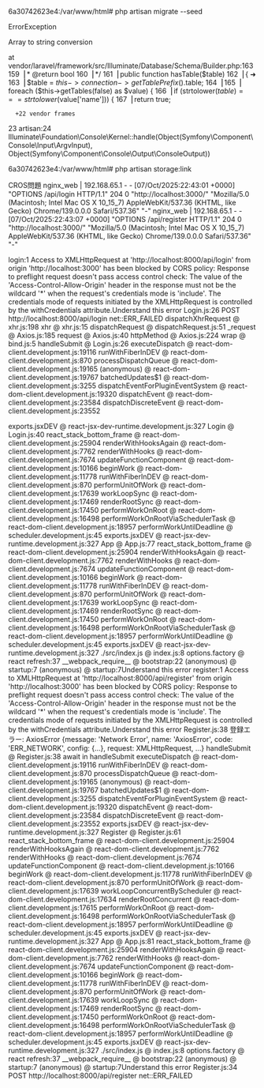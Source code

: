 6a30742623e4:/var/www/html# php artisan migrate --seed

   ErrorException 

  Array to string conversion

  at vendor/laravel/framework/src/Illuminate/Database/Schema/Builder.php:163
    159▕      * @return bool
    160▕      */
    161▕     public function hasTable($table)
    162▕     {
  ➜ 163▕         $table = $this->connection->getTablePrefix().$table;
    164▕ 
    165▕         foreach ($this->getTables(false) as $value) {
    166▕             if (strtolower($table) === strtolower($value['name'])) {
    167▕                 return true;

      +22 vendor frames 

  23  artisan:24
      Illuminate\Foundation\Console\Kernel::handle(Object(Symfony\Component\Console\Input\ArgvInput), Object(Symfony\Component\Console\Output\ConsoleOutput))

6a30742623e4:/var/www/html# php artisan storage:link


CROS問題
nginx_web    | 192.168.65.1 - - [07/Oct/2025:22:43:01 +0000] "OPTIONS /api/login HTTP/1.1" 204 0 "http://localhost:3000/" "Mozilla/5.0 (Macintosh; Intel Mac OS X 10_15_7) AppleWebKit/537.36 (KHTML, like Gecko) Chrome/139.0.0.0 Safari/537.36" "-"
nginx_web    | 192.168.65.1 - - [07/Oct/2025:22:43:07 +0000] "OPTIONS /api/register HTTP/1.1" 204 0 "http://localhost:3000/" "Mozilla/5.0 (Macintosh; Intel Mac OS X 10_15_7) AppleWebKit/537.36 (KHTML, like Gecko) Chrome/139.0.0.0 Safari/537.36" "-"

login:1 Access to XMLHttpRequest at 'http://localhost:8000/api/login' from origin 'http://localhost:3000' has been blocked by CORS policy: Response to preflight request doesn't pass access control check: The value of the 'Access-Control-Allow-Origin' header in the response must not be the wildcard '*' when the request's credentials mode is 'include'. The credentials mode of requests initiated by the XMLHttpRequest is controlled by the withCredentials attribute.Understand this error
Login.js:26  POST http://localhost:8000/api/login net::ERR_FAILED
dispatchXhrRequest @ xhr.js:198
xhr @ xhr.js:15
dispatchRequest @ dispatchRequest.js:51
_request @ Axios.js:185
request @ Axios.js:40
httpMethod @ Axios.js:224
wrap @ bind.js:5
handleSubmit @ Login.js:26
executeDispatch @ react-dom-client.development.js:19116
runWithFiberInDEV @ react-dom-client.development.js:870
processDispatchQueue @ react-dom-client.development.js:19165
(anonymous) @ react-dom-client.development.js:19767
batchedUpdates$1 @ react-dom-client.development.js:3255
dispatchEventForPluginEventSystem @ react-dom-client.development.js:19320
dispatchEvent @ react-dom-client.development.js:23584
dispatchDiscreteEvent @ react-dom-client.development.js:23552
<form>
exports.jsxDEV @ react-jsx-dev-runtime.development.js:327
Login @ Login.js:40
react_stack_bottom_frame @ react-dom-client.development.js:25904
renderWithHooksAgain @ react-dom-client.development.js:7762
renderWithHooks @ react-dom-client.development.js:7674
updateFunctionComponent @ react-dom-client.development.js:10166
beginWork @ react-dom-client.development.js:11778
runWithFiberInDEV @ react-dom-client.development.js:870
performUnitOfWork @ react-dom-client.development.js:17639
workLoopSync @ react-dom-client.development.js:17469
renderRootSync @ react-dom-client.development.js:17450
performWorkOnRoot @ react-dom-client.development.js:16498
performWorkOnRootViaSchedulerTask @ react-dom-client.development.js:18957
performWorkUntilDeadline @ scheduler.development.js:45
<Login>
exports.jsxDEV @ react-jsx-dev-runtime.development.js:327
App @ App.js:77
react_stack_bottom_frame @ react-dom-client.development.js:25904
renderWithHooksAgain @ react-dom-client.development.js:7762
renderWithHooks @ react-dom-client.development.js:7674
updateFunctionComponent @ react-dom-client.development.js:10166
beginWork @ react-dom-client.development.js:11778
runWithFiberInDEV @ react-dom-client.development.js:870
performUnitOfWork @ react-dom-client.development.js:17639
workLoopSync @ react-dom-client.development.js:17469
renderRootSync @ react-dom-client.development.js:17450
performWorkOnRoot @ react-dom-client.development.js:16498
performWorkOnRootViaSchedulerTask @ react-dom-client.development.js:18957
performWorkUntilDeadline @ scheduler.development.js:45
<App>
exports.jsxDEV @ react-jsx-dev-runtime.development.js:327
./src/index.js @ index.js:8
options.factory @ react refresh:37
__webpack_require__ @ bootstrap:22
(anonymous) @ startup:7
(anonymous) @ startup:7Understand this error
register:1 Access to XMLHttpRequest at 'http://localhost:8000/api/register' from origin 'http://localhost:3000' has been blocked by CORS policy: Response to preflight request doesn't pass access control check: The value of the 'Access-Control-Allow-Origin' header in the response must not be the wildcard '*' when the request's credentials mode is 'include'. The credentials mode of requests initiated by the XMLHttpRequest is controlled by the withCredentials attribute.Understand this error
Register.js:38 登録エラー: AxiosError {message: 'Network Error', name: 'AxiosError', code: 'ERR_NETWORK', config: {…}, request: XMLHttpRequest, …}
handleSubmit @ Register.js:38
await in handleSubmit
executeDispatch @ react-dom-client.development.js:19116
runWithFiberInDEV @ react-dom-client.development.js:870
processDispatchQueue @ react-dom-client.development.js:19165
(anonymous) @ react-dom-client.development.js:19767
batchedUpdates$1 @ react-dom-client.development.js:3255
dispatchEventForPluginEventSystem @ react-dom-client.development.js:19320
dispatchEvent @ react-dom-client.development.js:23584
dispatchDiscreteEvent @ react-dom-client.development.js:23552
<form>
exports.jsxDEV @ react-jsx-dev-runtime.development.js:327
Register @ Register.js:61
react_stack_bottom_frame @ react-dom-client.development.js:25904
renderWithHooksAgain @ react-dom-client.development.js:7762
renderWithHooks @ react-dom-client.development.js:7674
updateFunctionComponent @ react-dom-client.development.js:10166
beginWork @ react-dom-client.development.js:11778
runWithFiberInDEV @ react-dom-client.development.js:870
performUnitOfWork @ react-dom-client.development.js:17639
workLoopConcurrentByScheduler @ react-dom-client.development.js:17634
renderRootConcurrent @ react-dom-client.development.js:17615
performWorkOnRoot @ react-dom-client.development.js:16498
performWorkOnRootViaSchedulerTask @ react-dom-client.development.js:18957
performWorkUntilDeadline @ scheduler.development.js:45
<Register>
exports.jsxDEV @ react-jsx-dev-runtime.development.js:327
App @ App.js:81
react_stack_bottom_frame @ react-dom-client.development.js:25904
renderWithHooksAgain @ react-dom-client.development.js:7762
renderWithHooks @ react-dom-client.development.js:7674
updateFunctionComponent @ react-dom-client.development.js:10166
beginWork @ react-dom-client.development.js:11778
runWithFiberInDEV @ react-dom-client.development.js:870
performUnitOfWork @ react-dom-client.development.js:17639
workLoopSync @ react-dom-client.development.js:17469
renderRootSync @ react-dom-client.development.js:17450
performWorkOnRoot @ react-dom-client.development.js:16498
performWorkOnRootViaSchedulerTask @ react-dom-client.development.js:18957
performWorkUntilDeadline @ scheduler.development.js:45
<App>
exports.jsxDEV @ react-jsx-dev-runtime.development.js:327
./src/index.js @ index.js:8
options.factory @ react refresh:37
__webpack_require__ @ bootstrap:22
(anonymous) @ startup:7
(anonymous) @ startup:7Understand this error
Register.js:34  POST http://localhost:8000/api/register net::ERR_FAILED